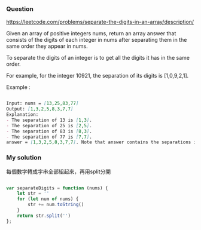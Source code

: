 ### Question

https://leetcode.com/problems/separate-the-digits-in-an-array/description/

Given an array of positive integers nums, return an array answer that consists of the digits of each integer in nums after separating them in the same order they appear in nums.

To separate the digits of an integer is to get all the digits it has in the same order.

For example, for the integer 10921, the separation of its digits is [1,0,9,2,1].

Example :

```md

Input: nums = [13,25,83,77]
Output: [1,3,2,5,8,3,7,7]
Explanation: 
- The separation of 13 is [1,3].
- The separation of 25 is [2,5].
- The separation of 83 is [8,3].
- The separation of 77 is [7,7].
answer = [1,3,2,5,8,3,7,7]. Note that answer contains the separations in the same order.

```

### My solution

每個數字轉成字串全部組起來，再用split分開

```js

var separateDigits = function (nums) {
    let str = ''
    for (let num of nums) {
        str += num.toString()
    }
    return str.split('')
};

```
